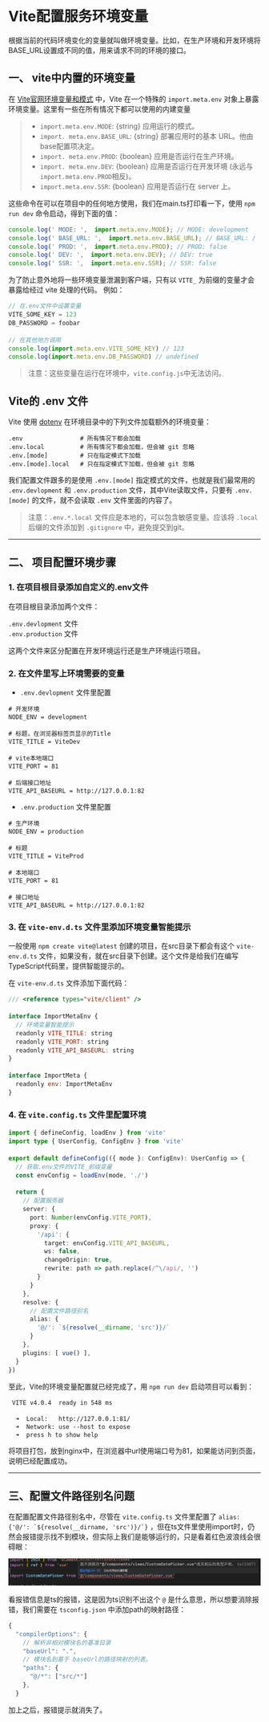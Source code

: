 # Vite配置服务环境变量

根据当前的代码环境变化的变量就叫做环境变量。比如，在生产环境和开发环境将BASE_URL设置成不同的值，用来请求不同的环境的接口。

## **一、 vite中内置的环境变量**

在 [Vite官网环境变量和模式](https://vitejs.cn/vite3-cn/guide/env-and-mode.html) 中，Vite 在一个特殊的 `import.meta.env` 对象上暴露环境变量。这里有一些在所有情况下都可以使用的内建变量

> - `import.meta.env.MODE`: {string} 应用运行的模式。
> - `import. meta.env.BASE_URL`: {string} 部署应用时的基本 URL。他由base配置项决定。
> - `import. meta.env.PROD`: {boolean} 应用是否运行在生产环境。
> - `import. meta.env.DEV`: {boolean} 应用是否运行在开发环境 (永远与 `import.meta.env.PROD`相反)。
> - `import.meta.env.SSR`: {boolean} 应用是否运行在 server 上。

这些命令在可以在项目中的任何地方使用，我们在main.ts打印看一下，使用 `npm run dev` 命令启动，得到下面的值：

```javascript
console.log(' MODE: ',  import.meta.env.MODE); // MODE: development
console.log(' BASE_URL: ',  import.meta.env.BASE_URL); // BASE_URL: /
console.log(' PROD: ',  import.meta.env.PROD); // PROD: false
console.log(' DEV: ',  import.meta.env.DEV); // DEV: true
console.log(' SSR: ',  import.meta.env.SSR); // SSR: false
```
为了防止意外地将一些环境变量泄漏到客户端，只有以 `VITE_` 为前缀的变量才会暴露给经过 vite 处理的代码。
例如：

```javascript
// 在.env文件中设置变量
VITE_SOME_KEY = 123
DB_PASSWORD = foobar

// 在其他地方调用
console.log(import.meta.env.VITE_SOME_KEY) // 123
console.log(import.meta.env.DB_PASSWORD) // undefined
```

> 注意：这些变量在运行在环境中，`vite.config.js`中无法访问。

## Vite的 .env 文件

Vite 使用 [dotenv](https://github.com/motdotla/dotenv) 在环境目录中的下列文件加载额外的环境变量：

```
.env                # 所有情况下都会加载
.env.local          # 所有情况下都会加载，但会被 git 忽略
.env.[mode]         # 只在指定模式下加载
.env.[mode].local   # 只在指定模式下加载，但会被 git 忽略
```

我们配置文件跟多的是使用 `.env.[mode]` 指定模式的文件，也就是我们最常用的 `.env.devlopment` 和 `.env.production` 文件，其中Vite读取文件，只要有 `.env.[mode]` 的文件，就不会读取 `.env` 文件里面的内容了。

>  注意：`.env.*.local` 文件应是本地的，可以包含敏感变量。应该将 `.local` 后缀的文件添加到 `.gitignore` 中，避免提交到git。

_________________

## **二、 项目配置环境步骤**

### **1.  在项目根目录添加自定义的.env文件**

在项目根目录添加两个文件：  

`.env.devlopment` 文件  
`.env.production` 文件  

这两个文件来区分配置在开发环境运行还是生产环境运行项目。

### **2.  在文件里写上环境需要的变量**

- `.env.devlopment` 文件里配置
```
# 开发环境
NODE_ENV = development

# 标题，在浏览器标签页显示的Title
VITE_TITLE = ViteDev

# vite本地端口
VITE_PORT = 81

# 后端接口地址
VITE_API_BASEURL = http://127.0.0.1:82
```

- `.env.production` 文件里配置 

```
# 生产环境
NODE_ENV = production

# 标题
VITE_TITLE = ViteProd

# 本地端口
VITE_PORT = 81

# 接口地址
VITE_API_BASEURL = http://127.0.0.1:82
```

### **3.  在 `vite-env.d.ts` 文件里添加环境变量智能提示**

一般使用 `npm create vite@latest` 创建的项目，在src目录下都会有这个 `vite-env.d.ts` 文件，如果没有，就在src目录下创建。这个文件是给我们在编写TypeScript代码里，提供智能提示的。  

在 `vite-env.d.ts` 文件添加下面代码：

```javascript
/// <reference types="vite/client" />

interface ImportMetaEnv {
  // 环境变量智能提示
  readonly VITE_TITLE: string
  readonly VITE_PORT: string
  readonly VITE_API_BASEURL: string
}

interface ImportMeta {
  readonly env: ImportMetaEnv
}
```

### **4.  在 `vite.config.ts` 文件里配置环境**

```typescript
import { defineConfig, loadEnv } from 'vite'
import type { UserConfig, ConfigEnv } from 'vite'

export default defineConfig(({ mode }: ConfigEnv): UserConfig => {
  // 获取.env文件的VITE_前缀变量
  const envConfig = loadEnv(mode, './')

  return {
    // 配置服务器
    server: {
      port: Number(envConfig.VITE_PORT),
      proxy: {
        '/api': {
          target: envConfig.VITE_API_BASEURL,
          ws: false,
          changeOrigin: true,
          rewrite: path => path.replace(/^\/api/, '')
        }
      }
    },
    resolve: {
      // 配置文件路径别名
      alias: {
        '@/': `${resolve(__dirname, 'src')}/`
      }
    },
    plugins: [ vue() ],
  }
})
```

至此，Vite的环境变量配置就已经完成了，用 `npm run dev` 启动项目可以看到：

```
 VITE v4.0.4  ready in 548 ms

  ➜  Local:   http://127.0.0.1:81/
  ➜  Network: use --host to expose
  ➜  press h to show help
```

将项目打包，放到nginx中，在浏览器中url使用端口号为81，如果能访问到页面，说明已经配置成功。

_________________

## **三、配置文件路径别名问题**

在配置配置文件路径别名中，尽管在 `vite.config.ts` 文件里配置了 ``alias: {'@/': `${resolve(__dirname, 'src')}/`}`` ，但在ts文件里使用import时，仍然会报错提示找不到模块，但实际上我们是能够运行的，只是看着红色波浪线会很碍眼：  

![import报错提示](/docs/image/3_%E7%8E%AF%E5%A2%83%E5%8F%98%E9%87%8F_20230317125905.png "import报错提示")  

看报错信息是ts的报错，这是因为ts识别不出这个 `@` 是什么意思，所以想要消除报错，我们需要在 `tsconfig.json` 中添加path的映射路径：

```javascript
{
  "compilerOptions": {
    // 解析非相对模块名的基准目录
    "baseUrl": ".",
    // 模块名到基于 baseUrl的路径映射的列表。
    "paths": {
      "@/*": ["src/*"]
    },
  }
```

加上之后，报错提示就消失了。
